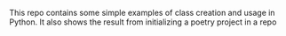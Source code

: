 This repo contains some simple examples of class creation and usage in Python. It also shows the result from initializing a poetry project in a repo